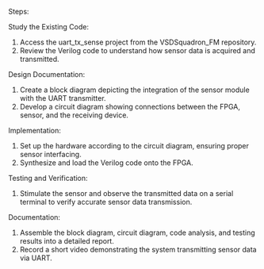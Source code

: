 Steps:

Study the Existing Code:
1. Access the uart_tx_sense project from the VSDSquadron_FM repository.
2. Review the Verilog code to understand how sensor data is acquired and transmitted.

Design Documentation:
1. Create a block diagram depicting the integration of the sensor module with the UART transmitter.
2. Develop a circuit diagram showing connections between the FPGA, sensor, and the receiving device.

Implementation:
1. Set up the hardware according to the circuit diagram, ensuring proper sensor interfacing.
2. Synthesize and load the Verilog code onto the FPGA.

Testing and Verification:
1. Stimulate the sensor and observe the transmitted data on a serial terminal to verify accurate sensor data transmission.

Documentation:
1. Assemble the block diagram, circuit diagram, code analysis, and testing results into a detailed report.
2. Record a short video demonstrating the system transmitting sensor data via UART.
